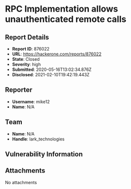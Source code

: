 # RPC Implementation allows unauthenticated remote calls

## Report Details
- **Report ID**: 876022
- **URL**: https://hackerone.com/reports/876022
- **State**: Closed
- **Severity**: high
- **Submitted**: 2020-05-16T13:02:34.876Z
- **Disclosed**: 2021-02-10T19:42:19.443Z

## Reporter
- **Username**: mike12
- **Name**: N/A

## Team
- **Name**: N/A
- **Handle**: lark_technologies

## Vulnerability Information


## Attachments
No attachments
